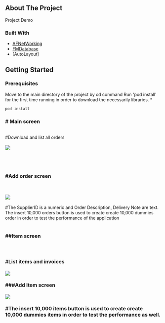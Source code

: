 

<!-- ABOUT THE PROJECT -->
## About The Project

 Project Demo

### Built With

* [AFNetWorking](https://github.com/AFNetworking/AFNetworking)
* [FMDatabase](https://github.com/ccgus/fmdb)
* [AutoLayout]

<!-- GETTING STARTED -->
## Getting Started

### Prerequisites

Move to the main directory of the project by cd command
Run 'pod install' for the first time running in order to download the necessarily libraries.
* 
  ```sh
  pod install 
  ```

<!-- USAGE EXAMPLES -->
<h3># Main screen</h3><br>
#Download and list all orders <br><br>
  <a href="">
    <img src="https://i.ibb.co/H2vyPqD/Simulator-Screen-Shot-i-Phone-11-Pro-2021-09-05-at-05-20-47.png">
  </a>
<br><br><br><br>

<h3>#Add order screen </h3><br><br>
  <a href="">
    <img src="https://i.ibb.co/Y8kwR2b/Simulator-Screen-Shot-i-Phone-11-Pro-2021-09-05-at-05-20-50.png">
  </a>
<br><br>
#The SupplierID is a numeric and Order Description, Delivery Note are text.
The insert 10,000 orders button is used to create create 10,000 dummies order in order to test the performance of the application
<br><br>

<h3>##Item screen<h3><br><br>
#List items and invoices<br><br>
   <a href="">
    <img src="https://i.ibb.co/fnQzsHx/Simulator-Screen-Shot-i-Phone-11-Pro-2021-09-05-at-05-21-16.png">
  </a>
 <br><br>
###Add Item screen<br><br>
   <a href="">
    <img src="https://i.ibb.co/VSZj1Pz/Simulator-Screen-Shot-i-Phone-11-Pro-2021-09-05-at-05-21-19.png">
  </a>
<br><br>
#The insert 10,000 items button is used to create create 10,000 dummies items in order to test the performance as well.

